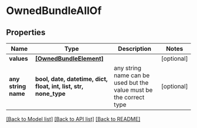 # OwnedBundleAllOf


## Properties
Name | Type | Description | Notes
------------ | ------------- | ------------- | -------------
**values** | [**[OwnedBundleElement]**](OwnedBundleElement.md) |  | [optional] 
**any string name** | **bool, date, datetime, dict, float, int, list, str, none_type** | any string name can be used but the value must be the correct type | [optional]

[[Back to Model list]](../README.md#documentation-for-models) [[Back to API list]](../README.md#documentation-for-api-endpoints) [[Back to README]](../README.md)


